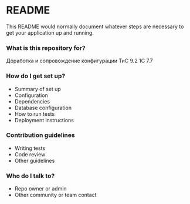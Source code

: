 # README #

This README would normally document whatever steps are necessary to get your application up and running.

### What is this repository for? ###

Доработка и сопровождение конфигурации ТиС 9.2 1С 7.7

### How do I get set up? ###

* Summary of set up
* Configuration
* Dependencies
* Database configuration
* How to run tests
* Deployment instructions

### Contribution guidelines ###

* Writing tests
* Code review
* Other guidelines

### Who do I talk to? ###

* Repo owner or admin
* Other community or team contact